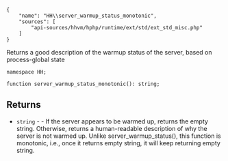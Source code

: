 ``` yamlmeta
{
    "name": "HH\\server_warmup_status_monotonic",
    "sources": [
        "api-sources/hhvm/hphp/runtime/ext/std/ext_std_misc.php"
    ]
}
```




Returns a good description of the warmup status of the server, based on
process-global state




``` Hack
namespace HH;

function server_warmup_status_monotonic(): string;
```




## Returns




+ ` string ` - - If the server appears to be warmed up, returns the empty
  string. Otherwise, returns a human-readable description of why the server is
  not warmed up. Unlike server_warmup_status(), this function is monotonic,
  i.e., once it returns empty string, it will keep returning empty string.
<!-- HHAPIDOC -->
